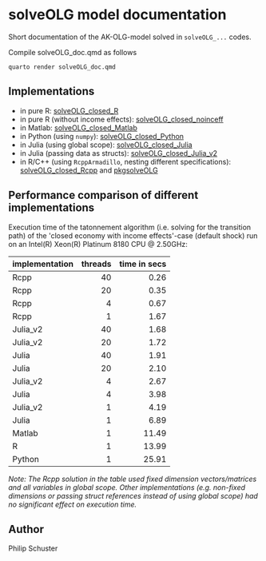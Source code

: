 # solveOLG model documentation
Short documentation of the AK-OLG-model solved in `solveOLG_...` codes.

Compile solveOLG_doc.qmd as follows
```
quarto render solveOLG_doc.qmd
```
## Implementations

- in pure R: [solveOLG_closed_R](https://github.com/solveCGE/solveOLG_closed_R)
- in pure R (without income effects): [solveOLG_closed_noinceff](https://github.com/solveCGE/solveOLG_closed_noinceff)
- in Matlab: [solveOLG_closed_Matlab](https://github.com/solveCGE/solveOLG_closed_Matlab)
- in Python (using `numpy`): [solveOLG_closed_Python](https://github.com/solveCGE/solveOLG_closed_Python)
- in Julia (using global scope): [solveOLG_closed_Julia](https://github.com/solveCGE/solveOLG_closed_Julia)
- in Julia (passing data as structs): [solveOLG_closed_Julia_v2](https://github.com/solveCGE/solveOLG_closed_Julia_v2)
- in R/C++ (using `RcppArmadillo`, nesting different specifications): [solveOLG_closed_Rcpp](https://github.com/solveCGE/solveOLG_closed_Rcpp) and [pkgsolveOLG](https://github.com/solveCGE/pkgsolveOLG)


## Performance comparison of different implementations

Execution time of the tatonnement algorithm (i.e. solving for the transition path) of the 'closed economy with income effects'-case (default shock) run on an Intel(R) Xeon(R) Platinum 8180 CPU @ 2.50GHz:

| implementation       | threads | time in secs  |
| :------ | ------: | -----: |
| Rcpp           | 40      | 0.26  |
| Rcpp           | 20      | 0.35  |
| Rcpp           | 4       | 0.67  |
| Rcpp           | 1       | 1.67  |
| Julia_v2       | 40      | 1.68  |
| Julia_v2       | 20      | 1.72  |
| Julia          | 40      | 1.91  |
| Julia          | 20      | 2.10  |
| Julia_v2       | 4       | 2.67  |
| Julia          | 4       | 3.98  |
| Julia_v2       | 1       | 4.19  |
| Julia          | 1       | 6.89  |
| Matlab         | 1       | 11.49 |
| R              | 1       | 13.99 |
| Python         | 1       | 25.91 |

*Note: The Rcpp solution in the table used fixed dimension vectors/matrices and all variables in global scope. Other implementations (e.g. non-fixed dimensions or passing struct references instead of using global scope) had no significant effect on execution time.*

## Author
Philip Schuster


